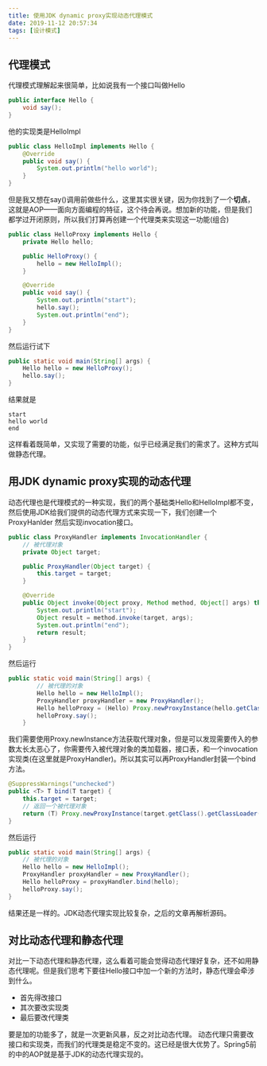 ```yaml
---
title: 使用JDK dynamic proxy实现动态代理模式
date: 2019-11-12 20:57:34
tags: [设计模式]
---
```

## 代理模式
代理模式理解起来很简单，比如说我有一个接口叫做Hello
```java
public interface Hello {
    void say();
}
```
他的实现类是HelloImpl
```java
public class HelloImpl implements Hello {
    @Override
    public void say() {
        System.out.println("hello world");
    }
}
```
但是我又想在say()调用前做些什么，这里其实很关键，因为你找到了一个**切点**，这就是AOP——面向方面编程的特征，这个待会再说。想加新的功能，但是我们都学过开闭原则，所以我们打算再创建一个代理类来实现这一功能(组合)
```java
public class HelloProxy implements Hello {
    private Hello hello;

    public HelloProxy() {
        hello = new HelloImpl();
    }

    @Override
    public void say() {
        System.out.println("start");
        hello.say();
        System.out.println("end");
    }
}
```
然后运行试下
```java
public static void main(String[] args) {
    Hello hello = new HelloProxy();
    hello.say();
}
```
结果就是
```
start
hello world
end
```
这样看着既简单，又实现了需要的功能，似乎已经满足我们的需求了。这种方式叫做静态代理。
<!-- more -->
## 用JDK dynamic proxy实现的动态代理
动态代理也是代理模式的一种实现，我们的两个基础类Hello和HelloImpl都不变，然后使用JDK给我们提供的动态代理方式来实现一下，我们创建一个ProxyHanlder 然后实现invocation接口。
```java
public class ProxyHandler implements InvocationHandler {
    // 被代理对象
    private Object target;

    public ProxyHandler(Object target) {
        this.target = target;
    }

    @Override
    public Object invoke(Object proxy, Method method, Object[] args) throws Throwable {
        System.out.println("start");
        Object result = method.invoke(target, args);
        System.out.println("end");
        return result;
    }
}
```
然后运行
```java
public static void main(String[] args) {
        // 被代理的对象
        Hello hello = new HelloImpl();
        ProxyHandler proxyHandler = new ProxyHandler();
        Hello helloProxy = (Hello) Proxy.newProxyInstance(hello.getClass().getClassLoader(), hello.getClass().getInterfaces(), proxyHandler);
        helloProxy.say();
    }
```
我们需要使用Proxy.newInstance方法获取代理对象，但是可以发现需要传入的参数太长太恶心了，你需要传入被代理对象的类加载器，接口表，和一个invocation实现类(在这里就是ProxyHandler)。所以其实可以再ProxyHandler封装一个bind方法。
```java
@SuppressWarnings("unchecked")
public <T> T bind(T target) {
    this.target = target;
    // 返回一个被代理对象
    return (T) Proxy.newProxyInstance(target.getClass().getClassLoader(), target.getClass().getInterfaces(), this);
}
```
然后运行
```java
public static void main(String[] args) {
    // 被代理的对象
    Hello hello = new HelloImpl();
    ProxyHandler proxyHandler = new ProxyHandler();
    Hello helloProxy = proxyHandler.bind(hello);
    helloProxy.say();
}
```
结果还是一样的。JDK动态代理实现比较复杂，之后的文章再解析源码。

## 对比动态代理和静态代理
对比一下动态代理和静态代理，这么看着可能会觉得动态代理好复杂，还不如用静态代理呢。但是我们思考下要往Hello接口中加一个新的方法时，静态代理会牵涉到什么。
- 首先得改接口
- 其次要改实现类
- 最后要改代理类

要是加的功能多了，就是一次更新风暴，反之对比动态代理。
动态代理只需要改接口和实现类，而我们的代理类是稳定不变的。这已经是很大优势了。Spring5前的中的AOP就是基于JDK的动态代理实现的。